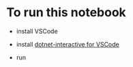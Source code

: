# To run this notebook

- install VSCode

- install [dotnet-interactive for VSCode](https://marketplace.visualstudio.com/items?itemName=ms-dotnettools.dotnet-interactive-vscode)

- run 